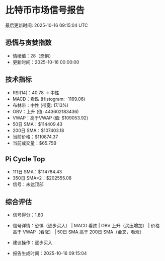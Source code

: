 # 比特币市场信号报告

最后更新时间: 2025-10-16 09:15:04 UTC

## 恐慌与贪婪指数
- 情绪值：28（恐惧）
- 更新时间：2025-10-16 00:00:00

## 技术指标
- RSI(14)：40.78 → 中性
- MACD：看跌 (Histogram: -1169.06)
- 布林带：中性 (带宽: 17.13%)
- OBV：上升 (值: 443602183436)
- VWAP：高于VWAP (值: $109053.92)
- 50日 SMA：$114409.43
- 200日 SMA：$107403.18
- 当前价格：$110874.37
- 当前成交量：$65.75B

## Pi Cycle Top
- 111日 SMA：$114784.43
- 350日 SMA×2：$202555.08
- 信号：未达顶部

## 综合评估
- 信号得分：1.80
- 信号详情：恐惧（逐步买入） | MACD 看跌 | OBV 上升（买压增加） | 价格高于 VWAP（看涨） | 50日 SMA 高于 200日 SMA（金叉，看涨）
- 建议操作：逐步买入

- 报告生成时间：2025-10-16 09:15:04